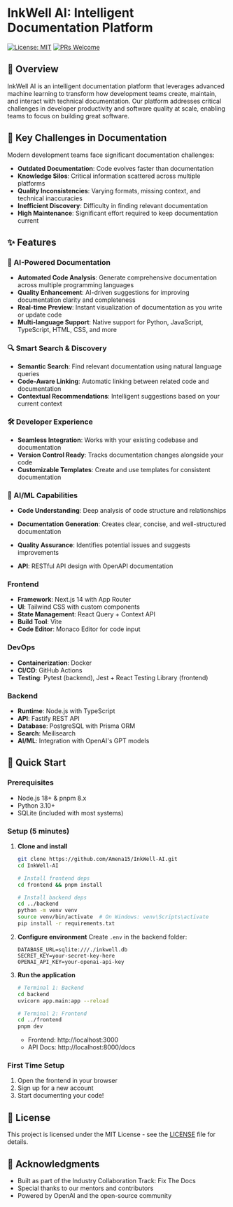# InkWell AI: Intelligent Documentation Platform

[![License: MIT](https://img.shields.io/badge/License-MIT-yellow.svg)](https://opensource.org/licenses/MIT)
[![PRs Welcome](https://img.shields.io/badge/PRs-welcome-brightgreen.svg)](CONTRIBUTING.md)

## 🚀 Overview

InkWell AI is an intelligent documentation platform that leverages advanced machine learning to transform how development teams create, maintain, and interact with technical documentation. Our platform addresses critical challenges in developer productivity and software quality at scale, enabling teams to focus on building great software.

## 🎯 Key Challenges in Documentation

Modern development teams face significant documentation challenges:

- **Outdated Documentation**: Code evolves faster than documentation
- **Knowledge Silos**: Critical information scattered across multiple platforms
- **Quality Inconsistencies**: Varying formats, missing context, and technical inaccuracies
- **Inefficient Discovery**: Difficulty in finding relevant documentation
- **High Maintenance**: Significant effort required to keep documentation current

## ✨ Features

### 🧠 AI-Powered Documentation
- **Automated Code Analysis**: Generate comprehensive documentation across multiple programming languages
- **Quality Enhancement**: AI-driven suggestions for improving documentation clarity and completeness
- **Real-time Preview**: Instant visualization of documentation as you write or update code
- **Multi-language Support**: Native support for Python, JavaScript, TypeScript, HTML, CSS, and more

### 🔍 Smart Search & Discovery
- **Semantic Search**: Find relevant documentation using natural language queries
- **Code-Aware Linking**: Automatic linking between related code and documentation
- **Contextual Recommendations**: Intelligent suggestions based on your current context

### 🛠️ Developer Experience
- **Seamless Integration**: Works with your existing codebase and documentation
- **Version Control Ready**: Tracks documentation changes alongside your code
- **Customizable Templates**: Create and use templates for consistent documentation

### 🤖 AI/ML Capabilities
- **Code Understanding**: Deep analysis of code structure and relationships
- **Documentation Generation**: Creates clear, concise, and well-structured documentation
- **Quality Assurance**: Identifies potential issues and suggests improvements

- **API**: RESTful API design with OpenAPI documentation

### Frontend
- **Framework**: Next.js 14 with App Router
- **UI**: Tailwind CSS with custom components
- **State Management**: React Query + Context API
- **Build Tool**: Vite
- **Code Editor**: Monaco Editor for code input

### DevOps
- **Containerization**: Docker
- **CI/CD**: GitHub Actions
- **Testing**: Pytest (backend), Jest + React Testing Library (frontend)

### Backend
- **Runtime**: Node.js with TypeScript
- **API**: Fastify REST API
- **Database**: PostgreSQL with Prisma ORM
- **Search**: Meilisearch
- **AI/ML**: Integration with OpenAI's GPT models

## 🚀 Quick Start

### Prerequisites
- Node.js 18+ & pnpm 8.x
- Python 3.10+
- SQLite (included with most systems)

### Setup (5 minutes)

1. **Clone and install**
   ```bash
   git clone https://github.com/Amena15/InkWell-AI.git
   cd InkWell-AI
   
   # Install frontend deps
   cd frontend && pnpm install
   
   # Install backend deps
   cd ../backend
   python -m venv venv
   source venv/bin/activate  # On Windows: venv\Scripts\activate
   pip install -r requirements.txt
   ```

2. **Configure environment**
   Create `.env` in the backend folder:
   ```env
   DATABASE_URL=sqlite:///./inkwell.db
   SECRET_KEY=your-secret-key-here
   OPENAI_API_KEY=your-openai-api-key
   ```

3. **Run the application**
   ```bash
   # Terminal 1: Backend
   cd backend
   uvicorn app.main:app --reload
   
   # Terminal 2: Frontend
   cd ../frontend
   pnpm dev
   ```
   
   - Frontend: http://localhost:3000
   - API Docs: http://localhost:8000/docs

### First Time Setup
1. Open the frontend in your browser
2. Sign up for a new account
3. Start documenting your code!


## 📄 License

This project is licensed under the MIT License - see the [LICENSE](LICENSE) file for details.

## 🙏 Acknowledgments

- Built as part of the Industry Collaboration Track: Fix The Docs
- Special thanks to our mentors and contributors
- Powered by OpenAI and the open-source community
